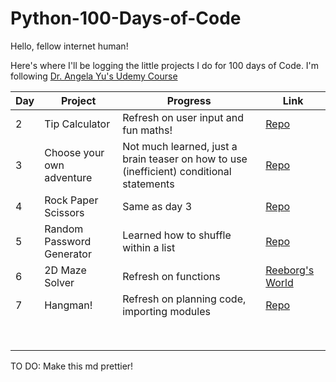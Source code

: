 # Python-100-Days-of-Code

Hello, fellow internet human!

Here's where I'll be logging the little projects I do for 100 days of Code. I'm following [Dr. Angela Yu's Udemy Course](https://www.udemy.com/course/100-days-of-code/)

| Day | Project | Progress | Link |
|-----|---------|----------|------|
|2|Tip Calculator|Refresh on user input and fun maths!|[Repo](https://github.com/paulipotter/Python-100-Days-of-Code/tree/main/Tip-Calculator)|
|3|Choose your own adventure|Not much learned, just a brain teaser on how to use (inefficient) conditional statements|[Repo](https://github.com/paulipotter/Python-100-Days-of-Code/tree/main/Treasure-Island)|
|4|Rock Paper Scissors|Same as day 3|[Repo](https://github.com/paulipotter/Python-100-Days-of-Code/blob/main/Rock-Paper-Scissors/main.py)|
|5|Random Password Generator|Learned how to shuffle within a list|[Repo](https://github.com/paulipotter/Python-100-Days-of-Code/blob/main/Password-Generator/main.py)|
|6|2D Maze Solver|Refresh on functions|[Reeborg's World](https://reeborg.ca/reeborg.html?lang=en&mode=python&menu=worlds%2Fmenus%2Freeborg_intro_en.json&name=Maze&url=worlds%2Ftutorial_en%2Fmaze1.json)|
|7|Hangman!|Refresh on planning code, importing modules|[Repo](https://github.com/paulipotter/Python-100-Days-of-Code/tree/main/Hangman)|
||||
||||
||||
||||
||||
||||
||||
||||

TO DO:
Make this md prettier!

